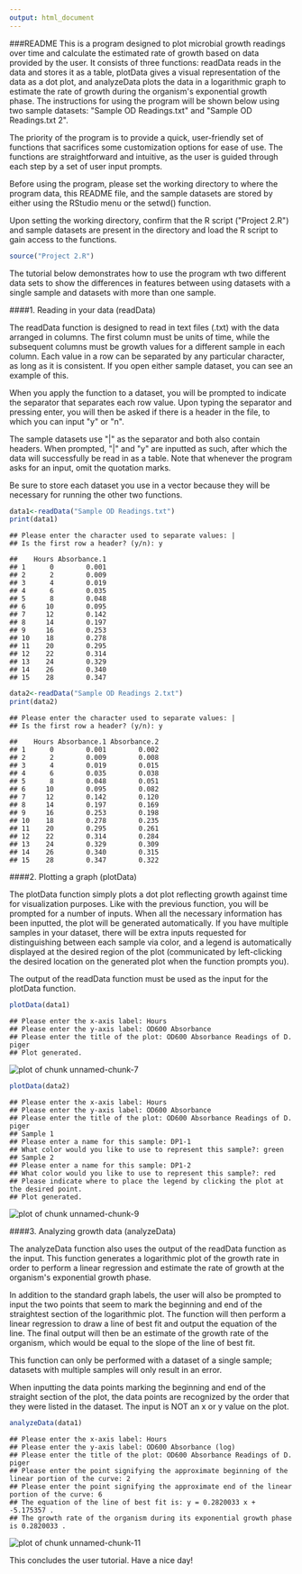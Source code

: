 ```yaml
---
output: html_document
---
```

###README
This is a program designed to plot microbial growth readings over time and calculate the estimated rate of growth based on data provided by the user.  It consists of three functions: readData reads in the data and stores it as a table, plotData gives a visual representation of the data as a dot plot, and analyzeData plots the data in a logarithmic graph to estimate the rate of growth during the organism's exponential growth phase.  The instructions for using the program will be shown below using two sample datasets: "Sample OD Readings.txt" and "Sample OD Readings.txt 2".

The priority of the program is to provide a quick, user-friendly set of functions that sacrifices some customization options for ease of use.  The functions are straightforward and intuitive, as the user is guided through each step by a set of user input prompts.

Before using the program, please set the working directory to where the program data, this README file, and the sample datasets are stored by either using the RStudio menu or the setwd() function.

Upon setting the working directory, confirm that the R script  ("Project 2.R") and sample datasets are present in the directory and load the R script to gain access to the functions.


```r
source("Project 2.R")
```

The tutorial below demonstrates how to use the program wth two different data sets to show the differences in features between using datasets with a single sample and datasets with more than one sample.

####1. Reading in your data (readData)

The readData function is designed to read in text files (.txt) with the data arranged in columns.  The first column must be units of time, while the subsequent columns must be growth values for a different sample in each column.  Each value in a row can be separated by any particular character, as long as it is consistent.  If you open either sample dataset, you can see an example of this.

When you apply the function to a dataset, you will be prompted to indicate the separator that separates each row value.  Upon typing the separator and pressing enter, you will then be asked if there is a header in the file, to which you can input "y" or "n".

The sample datasets use "|" as the separator and both also contain headers.  When prompted, "|" and "y" are inputted as such, after which the data will successfully be read in as a table.  Note that whenever the program asks for an input, omit the quotation marks.  

Be sure to store each dataset you use in a vector because they will be necessary for running the other two functions.


```r
data1<-readData("Sample OD Readings.txt")
print(data1)
```
```
## Please enter the character used to separate values: |
## Is the first row a header? (y/n): y
```

```
##    Hours Absorbance.1
## 1      0        0.001
## 2      2        0.009
## 3      4        0.019
## 4      6        0.035
## 5      8        0.048
## 6     10        0.095
## 7     12        0.142
## 8     14        0.197
## 9     16        0.253
## 10    18        0.278
## 11    20        0.295
## 12    22        0.314
## 13    24        0.329
## 14    26        0.340
## 15    28        0.347
```

```r
data2<-readData("Sample OD Readings 2.txt")
print(data2)
```
```
## Please enter the character used to separate values: |
## Is the first row a header? (y/n): y
```

```
##    Hours Absorbance.1 Absorbance.2
## 1      0        0.001        0.002
## 2      2        0.009        0.008
## 3      4        0.019        0.015
## 4      6        0.035        0.038
## 5      8        0.048        0.051
## 6     10        0.095        0.082
## 7     12        0.142        0.120
## 8     14        0.197        0.169
## 9     16        0.253        0.198
## 10    18        0.278        0.235
## 11    20        0.295        0.261
## 12    22        0.314        0.284
## 13    24        0.329        0.309
## 14    26        0.340        0.315
## 15    28        0.347        0.322
```

####2. Plotting a graph (plotData)

The plotData function simply plots a dot plot reflecting growth against time for visualization purposes.  Like with the previous function, you will be prompted for a number of inputs.  When all the necessary information has been inputted, the plot will be generated automatically.  If you have multiple samples in your dataset, there will be extra inputs requested for distinguishing between each sample via color, and a legend is automatically displayed at the desired region of the plot (communicated by left-clicking the desired location on the generated plot when the function prompts you).

The output of the readData function must be used as the input for the plotData function.


```r
plotData(data1)
```
```
## Please enter the x-axis label: Hours
## Please enter the y-axis label: OD600 Absorbance
## Please enter the title of the plot: OD600 Absorbance Readings of D. piger
## Plot generated.
```
![plot of chunk unnamed-chunk-7](figure/unnamed-chunk-7.png) 

```r
plotData(data2)
```
```
## Please enter the x-axis label: Hours
## Please enter the y-axis label: OD600 Absorbance
## Please enter the title of the plot: OD600 Absorbance Readings of D. piger
## Sample 1
## Please enter a name for this sample: DP1-1
## What color would you like to use to represent this sample?: green
## Sample 2
## Please enter a name for this sample: DP1-2
## What color would you like to use to represent this sample?: red
## Please indicate where to place the legend by clicking the plot at the desired point.
## Plot generated.
```
![plot of chunk unnamed-chunk-9](figure/unnamed-chunk-9.png) 

####3. Analyzing growth data (analyzeData)

The analyzeData function also uses the output of the readData function as the input.  This function generates a logarithmic plot of the growth rate in order to perform a linear regression and estimate the rate of growth at the organism's exponential growth phase.  

In addition to the standard graph labels, the user will also be prompted to input the two points that seem to mark the beginning and end of the straightest section of the logarithmic plot.  The function will then perform a linear regression to draw a line of best fit and output the equation of the line.  The final output will then be an estimate of the growth rate of the organism, which would be equal to the slope of the line of best fit.

This function can only be performed with a dataset of a single sample; datasets with multiple samples will only result in an error.

When inputting the data points marking the beginning and end of the straight section of the plot, the data points are recognized by the order that they were listed in the dataset.  The input is NOT an x or y value on the plot.


```r
analyzeData(data1)
```
```
## Please enter the x-axis label: Hours
## Please enter the y-axis label: OD600 Absorbance (log)
## Please enter the title of the plot: OD600 Absorbance Readings of D. piger
## Please enter the point signifying the approximate beginning of the linear portion of the curve: 2
## Please enter the point signifying the approximate end of the linear portion of the curve: 6
## The equation of the line of best fit is: y = 0.2820033 x + -5.175357 .
## The growth rate of the organism during its exponential growth phase is 0.2820033 .
```
![plot of chunk unnamed-chunk-11](figure/unnamed-chunk-11.png) 

This concludes the user tutorial.  Have a nice day!
